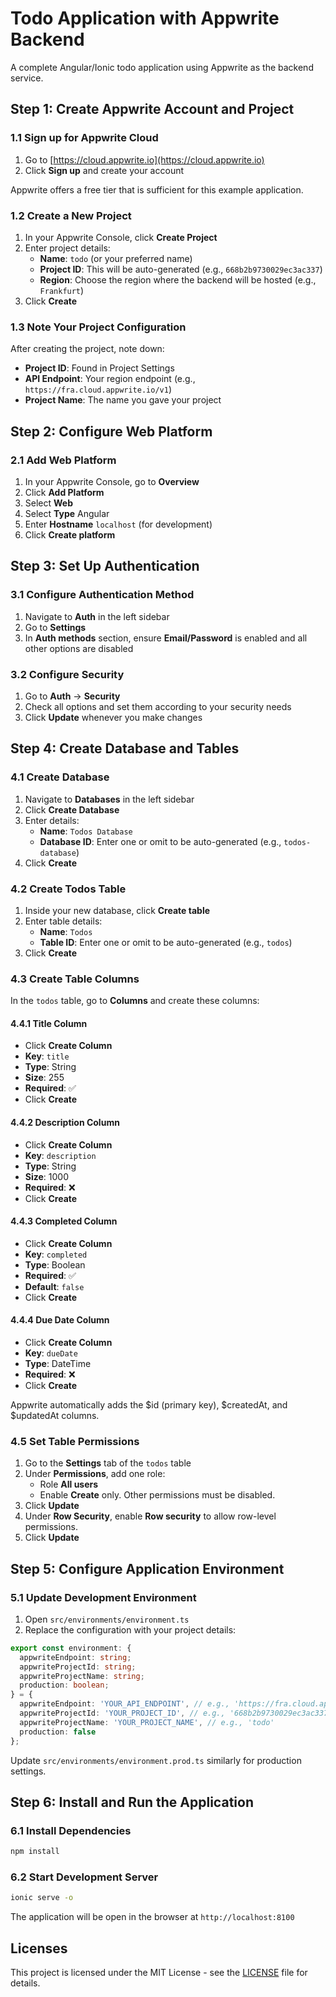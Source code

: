 # Todo Application with Appwrite Backend

A complete Angular/Ionic todo application using Appwrite as the backend service.

## Step 1: Create Appwrite Account and Project

### 1.1 Sign up for Appwrite Cloud
1. Go to [https://cloud.appwrite.io](https://cloud.appwrite.io)
2. Click **Sign up** and create your account

Appwrite offers a free tier that is sufficient for this example application.

### 1.2 Create a New Project
1. In your Appwrite Console, click **Create Project**
2. Enter project details:
   - **Name**: `todo` (or your preferred name)
   - **Project ID**: This will be auto-generated (e.g., `668b2b9730029ec3ac337`)
   - **Region**: Choose the region where the backend will be hosted (e.g., `Frankfurt`)
3. Click **Create**

### 1.3 Note Your Project Configuration
After creating the project, note down:
- **Project ID**: Found in Project Settings
- **API Endpoint**: Your region endpoint (e.g., `https://fra.cloud.appwrite.io/v1`)
- **Project Name**: The name you gave your project

## Step 2: Configure Web Platform

### 2.1 Add Web Platform
1. In your Appwrite Console, go to **Overview**
2. Click **Add Platform**
3. Select **Web**
4. Select **Type** Angular
5. Enter **Hostname** `localhost` (for development)
6. Click **Create platform**

## Step 3: Set Up Authentication

### 3.1 Configure Authentication Method
1. Navigate to **Auth** in the left sidebar
2. Go to **Settings**
3. In **Auth methods** section, ensure **Email/Password** is enabled and all other options are disabled

### 3.2 Configure Security
1. Go to **Auth** → **Security**
2. Check all options and set them according to your security needs
3. Click **Update** whenever you make changes

## Step 4: Create Database and Tables

### 4.1 Create Database
1. Navigate to **Databases** in the left sidebar
2. Click **Create Database**
3. Enter details:
   - **Name**: `Todos Database`
   - **Database ID**: Enter one or omit to be auto-generated (e.g., `todos-database`)
4. Click **Create**

### 4.2 Create Todos Table
1. Inside your new database, click **Create table**
2. Enter table details:
   - **Name**: `Todos`
   - **Table ID**: Enter one or omit to be auto-generated (e.g., `todos`)
3. Click **Create**

### 4.3 Create Table Columns
In the `todos` table, go to **Columns** and create these columns:

#### 4.4.1 Title Column
- Click **Create Column**
- **Key**: `title`
- **Type**: String
- **Size**: 255
- **Required**: ✅
- Click **Create**

#### 4.4.2 Description Column
- Click **Create Column**
- **Key**: `description`
- **Type**: String
- **Size**: 1000
- **Required**: ❌
- Click **Create**

#### 4.4.3 Completed Column
- Click **Create Column**
- **Key**: `completed`
- **Type**: Boolean
- **Required**: ✅
- **Default**: `false`
- Click **Create**

#### 4.4.4 Due Date Column
- Click **Create Column**
- **Key**: `dueDate`
- **Type**: DateTime
- **Required**: ❌
- Click **Create**

Appwrite automatically adds the $id (primary key), $createdAt, and $updatedAt columns.

### 4.5 Set Table Permissions
1. Go to the **Settings** tab of the `todos` table
2. Under **Permissions**, add one role:
   - Role **All users**
   - Enable **Create** only. Other permissions must be disabled.
4. Click **Update**
3. Under **Row Security**, enable **Row security** to allow row-level permissions.
4. Click **Update**

## Step 5: Configure Application Environment

### 5.1 Update Development Environment
1. Open `src/environments/environment.ts`
2. Replace the configuration with your project details:

```typescript
export const environment: {
  appwriteEndpoint: string;
  appwriteProjectId: string;
  appwriteProjectName: string;
  production: boolean;
} = {
  appwriteEndpoint: 'YOUR_API_ENDPOINT', // e.g., 'https://fra.cloud.appwrite.io/v1'
  appwriteProjectId: 'YOUR_PROJECT_ID', // e.g., '668b2b9730029ec3ac337'
  appwriteProjectName: 'YOUR_PROJECT_NAME', // e.g., 'todo'
  production: false
};
```

Update `src/environments/environment.prod.ts` similarly for production settings.


## Step 6: Install and Run the Application

### 6.1 Install Dependencies
```bash
npm install
```

### 6.2 Start Development Server
```bash
ionic serve -o
```
The application will be open in the browser at `http://localhost:8100`


## Licenses
This project is licensed under the MIT License - see the [LICENSE](LICENSE) file for details.